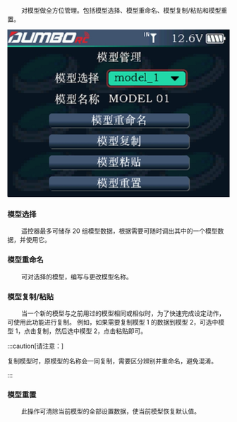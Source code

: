         对模型做全方位管理。包括模型选择、模型重命名、模型复制/粘贴和模型重置。

![](../pic/411.jpg)

### 模型选择

        遥控器最多可储存 20 组模型数据，根据需要可随时调出其中的一个模型数据，并使用它。

### 模型重命名

        可对选择的模型，编写与更改模型名称。

### 模型复制/粘贴

        当一个新的模型与之前用过的模型相同或相似时，为了快速完成设定动作，可使用此功能进行复制。  例如，如果需要复制模型 1 的数据到模型 2，可选中模型 1，点击复制，然后选中模型 2，点击粘贴即可。  

:::caution[请注意：]

复制模型时，原模型的名称会一同复制，需要区分辨别并重命名，避免混淆。

:::

### 模型重置



        此操作可清除当前模型的全部设置数据，使当前模型恢复默认值。
